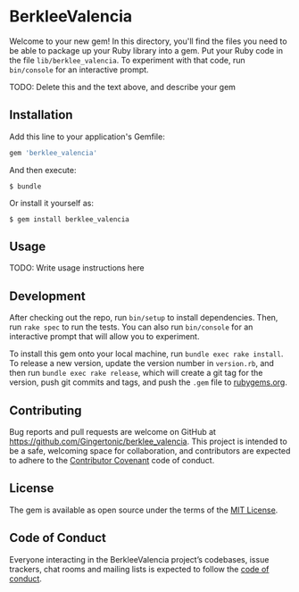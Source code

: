 # BerkleeValencia

Welcome to your new gem! In this directory, you'll find the files you need to be able to package up your Ruby library into a gem. Put your Ruby code in the file `lib/berklee_valencia`. To experiment with that code, run `bin/console` for an interactive prompt.

TODO: Delete this and the text above, and describe your gem

## Installation

Add this line to your application's Gemfile:

```ruby
gem 'berklee_valencia'
```

And then execute:

    $ bundle

Or install it yourself as:

    $ gem install berklee_valencia

## Usage

TODO: Write usage instructions here

## Development

After checking out the repo, run `bin/setup` to install dependencies. Then, run `rake spec` to run the tests. You can also run `bin/console` for an interactive prompt that will allow you to experiment.

To install this gem onto your local machine, run `bundle exec rake install`. To release a new version, update the version number in `version.rb`, and then run `bundle exec rake release`, which will create a git tag for the version, push git commits and tags, and push the `.gem` file to [rubygems.org](https://rubygems.org).

## Contributing

Bug reports and pull requests are welcome on GitHub at https://github.com/Gingertonic/berklee_valencia. This project is intended to be a safe, welcoming space for collaboration, and contributors are expected to adhere to the [Contributor Covenant](http://contributor-covenant.org) code of conduct.

## License

The gem is available as open source under the terms of the [MIT License](https://opensource.org/licenses/MIT).

## Code of Conduct

Everyone interacting in the BerkleeValencia project’s codebases, issue trackers, chat rooms and mailing lists is expected to follow the [code of conduct](https://github.com/Gingertonic/berklee_valencia/blob/master/CODE_OF_CONDUCT.md).
